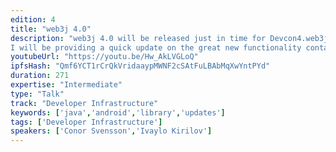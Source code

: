 ```yaml
---
edition: 4
title: "web3j 4.0"
description: "web3j 4.0 will be released just in time for Devcon4.web3j provides the glue for Java and Android developers to work with Ethereum. It is now the most popular Java/Android Ethereum library on GitHub.
I will be providing a quick update on the great new functionality contained in this milestone release."
youtubeUrl: "https://youtu.be/Hw_AkLVGLoQ"
ipfsHash: "Qmf6YCT1rCrQkVridaaypMWNF2cSAtFuLBAbMqXwYntPYd"
duration: 271
expertise: "Intermediate"
type: "Talk"
track: "Developer Infrastructure"
keywords: ['java','android','library','updates']
tags: ['Developer Infrastructure']
speakers: ['Conor Svensson','Ivaylo Kirilov']
---
```

